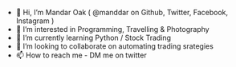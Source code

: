 - 👋 Hi, I’m Mandar Oak ( @manddar on Github, Twitter, Facebook, Instagram )
- 👀 I’m interested in Programming, Travelling & Photography
- 🌱 I’m currently learning Python / Stock Trading
- 💞️ I’m looking to collaborate on automating trading srategies
- 📫 How to reach me - DM me on twitter

<!---
manddar/manddar is a ✨ special ✨ repository because its `README.md` (this file) appears on your GitHub profile.
You can click the Preview link to take a look at your changes.
--->
